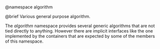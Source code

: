 @namespace algorithm

@brief Various general purpose algorithm.

The _algorithm_ namespace provides several generic algorithms that are not tied directly to anything.
However there are implicit interfaces like the one implemented by the containers that are expected by
some of the members of this namespace.  